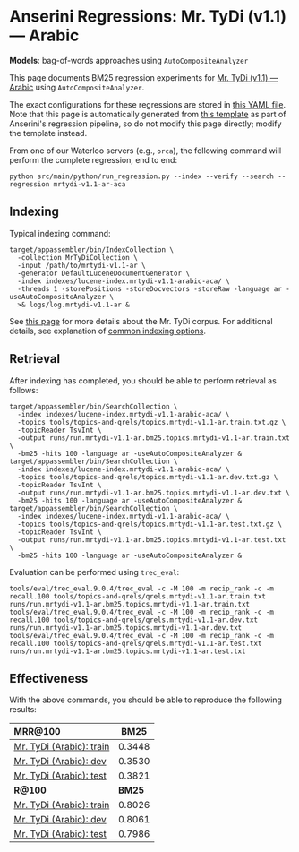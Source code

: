 # Anserini Regressions: Mr. TyDi (v1.1) &mdash; Arabic

**Models**: bag-of-words approaches using `AutoCompositeAnalyzer`

This page documents BM25 regression experiments for [Mr. TyDi (v1.1) &mdash; Arabic](https://github.com/castorini/mr.tydi) using `AutoCompositeAnalyzer`.

The exact configurations for these regressions are stored in [this YAML file](../../src/main/resources/regression/mrtydi-v1.1-ar-aca.yaml).
Note that this page is automatically generated from [this template](../../src/main/resources/docgen/templates/mrtydi-v1.1-ar-aca.template) as part of Anserini's regression pipeline, so do not modify this page directly; modify the template instead.

From one of our Waterloo servers (e.g., `orca`), the following command will perform the complete regression, end to end:

```
python src/main/python/run_regression.py --index --verify --search --regression mrtydi-v1.1-ar-aca
```

## Indexing

Typical indexing command:

```
target/appassembler/bin/IndexCollection \
  -collection MrTyDiCollection \
  -input /path/to/mrtydi-v1.1-ar \
  -generator DefaultLuceneDocumentGenerator \
  -index indexes/lucene-index.mrtydi-v1.1-arabic-aca/ \
  -threads 1 -storePositions -storeDocvectors -storeRaw -language ar -useAutoCompositeAnalyzer \
  >& logs/log.mrtydi-v1.1-ar &
```

See [this page](https://github.com/castorini/mr.tydi) for more details about the Mr. TyDi corpus.
For additional details, see explanation of [common indexing options](../../docs/common-indexing-options.md).

## Retrieval

After indexing has completed, you should be able to perform retrieval as follows:

```
target/appassembler/bin/SearchCollection \
  -index indexes/lucene-index.mrtydi-v1.1-arabic-aca/ \
  -topics tools/topics-and-qrels/topics.mrtydi-v1.1-ar.train.txt.gz \
  -topicReader TsvInt \
  -output runs/run.mrtydi-v1.1-ar.bm25.topics.mrtydi-v1.1-ar.train.txt \
  -bm25 -hits 100 -language ar -useAutoCompositeAnalyzer &
target/appassembler/bin/SearchCollection \
  -index indexes/lucene-index.mrtydi-v1.1-arabic-aca/ \
  -topics tools/topics-and-qrels/topics.mrtydi-v1.1-ar.dev.txt.gz \
  -topicReader TsvInt \
  -output runs/run.mrtydi-v1.1-ar.bm25.topics.mrtydi-v1.1-ar.dev.txt \
  -bm25 -hits 100 -language ar -useAutoCompositeAnalyzer &
target/appassembler/bin/SearchCollection \
  -index indexes/lucene-index.mrtydi-v1.1-arabic-aca/ \
  -topics tools/topics-and-qrels/topics.mrtydi-v1.1-ar.test.txt.gz \
  -topicReader TsvInt \
  -output runs/run.mrtydi-v1.1-ar.bm25.topics.mrtydi-v1.1-ar.test.txt \
  -bm25 -hits 100 -language ar -useAutoCompositeAnalyzer &
```

Evaluation can be performed using `trec_eval`:

```
tools/eval/trec_eval.9.0.4/trec_eval -c -M 100 -m recip_rank -c -m recall.100 tools/topics-and-qrels/qrels.mrtydi-v1.1-ar.train.txt runs/run.mrtydi-v1.1-ar.bm25.topics.mrtydi-v1.1-ar.train.txt
tools/eval/trec_eval.9.0.4/trec_eval -c -M 100 -m recip_rank -c -m recall.100 tools/topics-and-qrels/qrels.mrtydi-v1.1-ar.dev.txt runs/run.mrtydi-v1.1-ar.bm25.topics.mrtydi-v1.1-ar.dev.txt
tools/eval/trec_eval.9.0.4/trec_eval -c -M 100 -m recip_rank -c -m recall.100 tools/topics-and-qrels/qrels.mrtydi-v1.1-ar.test.txt runs/run.mrtydi-v1.1-ar.bm25.topics.mrtydi-v1.1-ar.test.txt
```

## Effectiveness

With the above commands, you should be able to reproduce the following results:

| **MRR@100**                                                                                                  | **BM25**  |
|:-------------------------------------------------------------------------------------------------------------|-----------|
| [Mr. TyDi (Arabic): train](https://github.com/castorini/mr.tydi)                                             | 0.3448    |
| [Mr. TyDi (Arabic): dev](https://github.com/castorini/mr.tydi)                                               | 0.3530    |
| [Mr. TyDi (Arabic): test](https://github.com/castorini/mr.tydi)                                              | 0.3821    |
| **R@100**                                                                                                    | **BM25**  |
| [Mr. TyDi (Arabic): train](https://github.com/castorini/mr.tydi)                                             | 0.8026    |
| [Mr. TyDi (Arabic): dev](https://github.com/castorini/mr.tydi)                                               | 0.8061    |
| [Mr. TyDi (Arabic): test](https://github.com/castorini/mr.tydi)                                              | 0.7986    |
